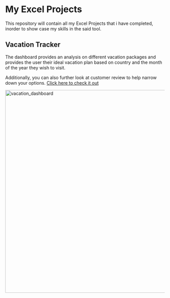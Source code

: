 # My Excel Projects
This repository will contain all my Excel Projects that i have completed, inorder to show case my skills in the said tool.  
## Vacation Tracker  
The dashboard provides an analysis on different vacation packages and provides the user their ideal vacation plan based on country and the month of the year they wish to visit.  
  
  Additionally, you can also further look at customer review to help narrow down your options. [Click here to check it out](Project_1_Vacation_Dashboard)  
    
<img width="1345" height="640" alt="vacation_dashboard" src="https://github.com/user-attachments/assets/26bb7c0f-2071-4af1-a085-776ba7f12142" />






